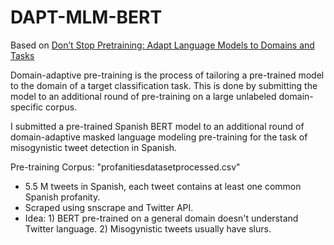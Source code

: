 # DAPT-MLM-BERT
 
 
Based on <a href="https://arxiv.org/pdf/2004.10964.pdf">Don’t Stop Pretraining: Adapt Language Models to Domains and Tasks</a> 
 
Domain-adaptive pre-training is the process of tailoring a pre-trained model to the domain of a target classification task. This is done by submitting the model to an additional round of pre-training on a large unlabeled domain-specific corpus. 
 

I submitted a pre-trained Spanish BERT model to an additional round of domain-adaptive masked language modeling pre-training for the task of misogynistic tweet detection in Spanish. 

Pre-training Corpus: "profanitiesdatasetprocessed.csv"
<ul>
  <li>5.5 M tweets in Spanish, each tweet contains at least one common Spanish profanity.</li>
  <li>Scraped using snscrape and Twitter API.</li>
  <li>Idea: 1) BERT pre-trained on a general domain doesn't understand Twitter language. 2) Misogynistic tweets usually have slurs.</li>
</ul>

